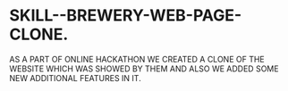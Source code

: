 # SKILL--BREWERY-WEB-PAGE-CLONE.
AS A PART OF ONLINE HACKATHON WE CREATED A CLONE OF THE WEBSITE WHICH WAS SHOWED BY THEM AND ALSO WE ADDED SOME NEW ADDITIONAL FEATURES IN IT. 
